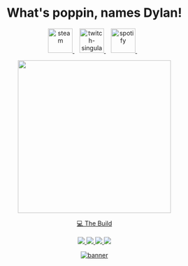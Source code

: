 <h1 align='center'>
  What's poppin, names Dylan!
</h1>
  
<p align='center'>
  <a href="https://steamcommunity.com/id/ImKringle/">
    <img alt="steam" height="56" src="https://cdn.jsdelivr.net/npm/@intergrav/devins-badges@3/assets/cozy/available/steam_vector.svg" />        
  </a>&nbsp;&nbsp;
  <a href="https://www.twitch.tv/Imkringle/">
    <img alt="twitch-singular" height="56" src="https://cdn.jsdelivr.net/npm/@intergrav/devins-badges@3/assets/cozy/social/twitch-singular_vector.svg" />
  </a>&nbsp;&nbsp;
    <a href="https://open.spotify.com/user/31nz3pd5qb32cxkd6u3spfgfnnvm?si=30334550b1e9415b/">
    <img alt="spotify" height="56" src="https://cdn.jsdelivr.net/npm/@intergrav/devins-badges@3/assets/cozy/available/spotify_vector.svg" />
  </a>&nbsp;&nbsp;
</p>

<p align='center'>
  <a href="#"><img src="https://github-readme-stats.vercel.app/api?username=ImKringle&show_icons=true&count_private=true&theme=dark" width="350">
</p>

<p align='center'>
  💻 The Build<br/><br/>
  <img src="https://img.shields.io/badge/Windows_11-0078d4?style=for-the-badge&logo=windows-11&logoColor=white" />
  <img src="https://img.shields.io/badge/AMD%20Ryzen_7_5800X-ED1C24?style=for-the-badge&logo=amd&logoColor=white" />
  <img src="https://img.shields.io/badge/RAM-32GB-%230071C5.svg?&style=for-the-badge&logoColor=white" />
  <img src="https://img.shields.io/badge/nvidia-gtx%203060TI-%2376B900.svg?&style=for-the-badge&logo=nvidia&logoColor=white" />
</p>

<p align='center'>
  <img alt="banner" height="" width="" src="https://media1.tenor.com/m/dnfJcln1SwoAAAAC/luffy-bruh.gif" />



